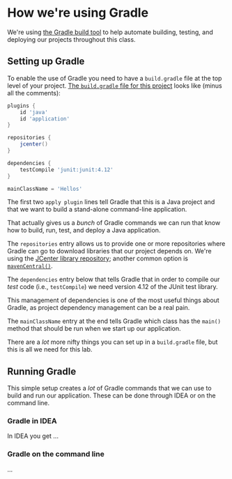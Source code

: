 # How we're using Gradle

We're using [the Gradle build tool](https://gradle.org/) to help automate
building, testing, and deploying our projects throughout this class. 

## Setting up Gradle

To enable the use of Gradle you need to have a `build.gradle` file at the
top level of your project. 
[The `build.gradle` file for this project](../build.gradle) looks
like (minus all the comments):

```groovy
plugins {
    id 'java'
    id 'application'
}

repositories {
    jcenter()
}

dependencies {
    testCompile 'junit:junit:4.12'
}

mainClassName = 'Hellos'
```

The first two `apply plugin` lines tell Gradle that this is a Java project
and that we want to build a stand-alone command-line application.

That actually gives us a _bunch_ of Gradle commands we can run that know
how to build, run, test, and deploy a Java application.

The `repositories` entry allows us to provide one or more repositories where
Gradle can go to download libraries that our project depends on. We're using
the [JCenter library repository](https://bintray.com/bintray/jcenter); 
another common option is [`mavenCentral()`](https://search.maven.org/).

The
`dependencies` entry below that tells Gradle that in order to compile our
_test_ code (i.e., `testCompile`) we need version 4.12 of the JUnit test
library.

This management of dependencies is
one of the most useful things about Gradle, as project dependency management
can be a real pain.

The `mainClassName` entry at the end tells Gradle which class has the `main()`
method that should be run when we start up our application.

There are a _lot_ more nifty things you can set up in a `build.gradle` file,
but this is all we need for this lab.

## Running Gradle

This simple setup creates a _lot_ of Gradle commands that we can use to build and
run our application. These can be done through IDEA or on the command line.

### Gradle in IDEA

In IDEA you get ...

### Gradle on the command line

...
